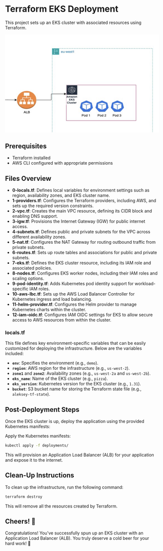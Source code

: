 # Terraform EKS Deployment

This project sets up an EKS cluster with associated resources using Terraform.

![infrastructure](image.png)

## Prerequisites
- Terraform installed
- AWS CLI configured with appropriate permissions

## Files Overview


- **0-locals.tf**: Defines local variables for environment settings such as region, availability zones, and EKS cluster name.
- **1-providers.tf**: Configures the Terraform providers, including AWS, and sets up the required version constraints.
- **2-vpc.tf**: Creates the main VPC resource, defining its CIDR block and enabling DNS support.
- **3-igw.tf**: Provisions the Internet Gateway (IGW) for public internet access.
- **4-subnets.tf**: Defines public and private subnets for the VPC across different availability zones.
- **5-nat.tf**: Configures the NAT Gateway for routing outbound traffic from private subnets.
- **6-routes.tf**: Sets up route tables and associations for public and private subnets.
- **7-eks.tf**: Defines the EKS cluster resource, including its IAM role and associated policies.
- **8-nodes.tf**: Configures EKS worker nodes, including their IAM roles and scaling options.
- **9-pod-identity.tf**: Adds Kubernetes pod identity support for workload-specific IAM roles.
- **10-aws-lbc.tf**: Sets up the AWS Load Balancer Controller for Kubernetes ingress and load balancing.
- **11-helm-provider.tf**: Configures the Helm provider to manage Kubernetes charts within the cluster.
- **12-iam-oidc.tf**: Configures IAM OIDC settings for EKS to allow secure access to AWS resources from within the cluster.

### locals.tf

This file defines key environment-specific variables that can be easily customized for deploying the infrastructure. Below are the variables included:

- **`env`**: Specifies the environment (e.g., `demo`).
- **`region`**: AWS region for the infrastructure (e.g., `us-west-2`).
- **`zone1`** and **`zone2`**: Availability zones (e.g., `us-west-2a` and `us-west-2b`).
- **`eks_name`**: Name of the EKS cluster (e.g., `pizza`).
- **`eks_version`**: Kubernetes version for the EKS cluster (e.g., `1.31`).
- **`bucket`**: S3 bucket name for storing the Terraform state file (e.g., `aleksey-tf-state`).


## Post-Deployment Steps

Once the EKS cluster is up, deploy the application using the provided Kubernetes manifests:

Apply the Kubernetes manifests:

```bash
kubectl apply -f deployments/
```

This will provision an Application Load Balancer (ALB) for your application and expose it to the internet.


## Clean-Up Instructions

To clean up the infrastructure, run the following command:

```bash
terraform destroy
```

This will remove all the resources created by Terraform.

## Cheers! 🍻

Congratulations! You've successfully spun up an EKS cluster with an Application Load Balancer (ALB). You truly deserve a cold beer for your hard work! 🍺
